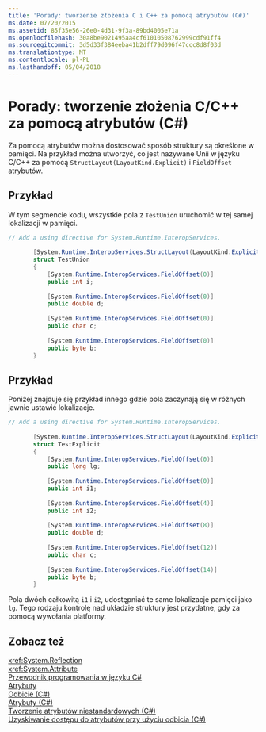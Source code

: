 ```yaml
---
title: 'Porady: tworzenie złożenia C i C++ za pomocą atrybutów (C#)'
ms.date: 07/20/2015
ms.assetid: 85f35e56-26e0-4d31-9f3a-89bd4005e71a
ms.openlocfilehash: 30a8be9021495aa4cf61010508762999cdf91ff4
ms.sourcegitcommit: 3d5d33f384eeba41b2dff79d096f47ccc8d8f03d
ms.translationtype: MT
ms.contentlocale: pl-PL
ms.lasthandoff: 05/04/2018
---
```

# <a name="how-to-create-a-cc-union-by-using-attributes-c"></a>Porady: tworzenie złożenia C/C++ za pomocą atrybutów (C#)
Za pomocą atrybutów można dostosować sposób struktury są określone w pamięci. Na przykład można utworzyć, co jest nazywane Unii w języku C/C++ za pomocą `StructLayout(LayoutKind.Explicit)` i `FieldOffset` atrybutów.  
  
## <a name="example"></a>Przykład  
 W tym segmencie kodu, wszystkie pola z `TestUnion` uruchomić w tej samej lokalizacji w pamięci.  
  
```csharp  
// Add a using directive for System.Runtime.InteropServices.  
  
       [System.Runtime.InteropServices.StructLayout(LayoutKind.Explicit)]  
       struct TestUnion  
       {  
           [System.Runtime.InteropServices.FieldOffset(0)]  
           public int i;  
  
           [System.Runtime.InteropServices.FieldOffset(0)]  
           public double d;  
  
           [System.Runtime.InteropServices.FieldOffset(0)]  
           public char c;  
  
           [System.Runtime.InteropServices.FieldOffset(0)]  
           public byte b;  
       }  
```  
  
## <a name="example"></a>Przykład  
 Poniżej znajduje się przykład innego gdzie pola zaczynają się w różnych jawnie ustawić lokalizacje.  
  
```csharp  
// Add a using directive for System.Runtime.InteropServices.  
  
       [System.Runtime.InteropServices.StructLayout(LayoutKind.Explicit)]  
       struct TestExplicit  
       {  
           [System.Runtime.InteropServices.FieldOffset(0)]  
           public long lg;  
  
           [System.Runtime.InteropServices.FieldOffset(0)]  
           public int i1;  
  
           [System.Runtime.InteropServices.FieldOffset(4)]  
           public int i2;  
  
           [System.Runtime.InteropServices.FieldOffset(8)]  
           public double d;  
  
           [System.Runtime.InteropServices.FieldOffset(12)]  
           public char c;  
  
           [System.Runtime.InteropServices.FieldOffset(14)]  
           public byte b;  
       }  
```  
  
 Pola dwóch całkowitą `i1` i `i2`, udostępniać te same lokalizacje pamięci jako `lg`. Tego rodzaju kontrolę nad układzie struktury jest przydatne, gdy za pomocą wywołania platformy.  
  
## <a name="see-also"></a>Zobacz też  
 <xref:System.Reflection>  
 <xref:System.Attribute>  
 [Przewodnik programowania w języku C#](../../../../csharp/programming-guide/index.md)  
 [Atrybuty](../../../../../docs/standard/attributes/index.md)  
 [Odbicie (C#)](../../../../csharp/programming-guide/concepts/reflection.md)  
 [Atrybuty (C#)](../../../../csharp/programming-guide/concepts/attributes/index.md)  
 [Tworzenie atrybutów niestandardowych (C#)](../../../../csharp/programming-guide/concepts/attributes/creating-custom-attributes.md)  
 [Uzyskiwanie dostępu do atrybutów przy użyciu odbicia (C#)](../../../../csharp/programming-guide/concepts/attributes/accessing-attributes-by-using-reflection.md)

